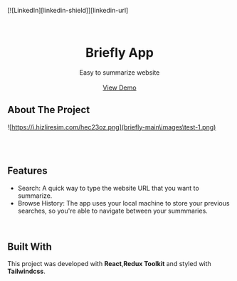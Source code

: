 

<a name="readme-top"></a>



[![LinkedIn][linkedin-shield]][linkedin-url]

<!-- PROJECT LOGO -->
<br />
<div align="center">

  <h1 align="center">Briefly App</h1>

  <p align="center">
    Easy to summarize website
    <br />
    <br />
    <a href="https://briefly-delta.vercel.app/" target="_blank">View Demo</a>
  </p>
</div>

<!-- ABOUT THE PROJECT -->

## <strong>About The Project</strong>




![https://i.hizliresim.com/hec23oz.png](briefly-main\images\test-1.png)





<br/>

<br />

<!-- GETTING STARTED -->



## <strong>Features</strong>

- Search: A quick way to type the website URL that you want to summarize.
- Browse History: The app uses your local machine to store your previous searches, so you're able to navigate between your summmaries.

<br/>

## <strong>Built With</strong>

This project was developed with <strong>React</strong>,<strong>Redux Toolkit</strong> and styled with <strong>Tailwindcss</strong>. 

<br/>
<!-- CONTACT -->

